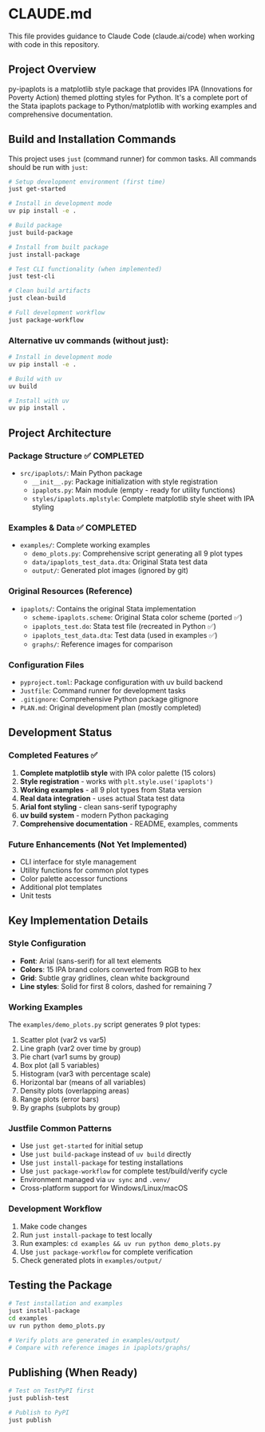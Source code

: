 # CLAUDE.md

This file provides guidance to Claude Code (claude.ai/code) when working with code in this repository.

## Project Overview

py-ipaplots is a matplotlib style package that provides IPA (Innovations for Poverty Action) themed plotting styles for Python. It's a complete port of the Stata ipaplots package to Python/matplotlib with working examples and comprehensive documentation.

## Build and Installation Commands

This project uses `just` (command runner) for common tasks. All commands should be run with `just`:

```bash
# Setup development environment (first time)
just get-started

# Install in development mode
uv pip install -e .

# Build package
just build-package

# Install from built package
just install-package

# Test CLI functionality (when implemented)
just test-cli

# Clean build artifacts
just clean-build

# Full development workflow
just package-workflow
```

### Alternative uv commands (without just):
```bash
# Install in development mode
uv pip install -e .

# Build with uv
uv build

# Install with uv
uv pip install .
```

## Project Architecture

### Package Structure ✅ COMPLETED
- `src/ipaplots/`: Main Python package
  - `__init__.py`: Package initialization with style registration
  - `ipaplots.py`: Main module (empty - ready for utility functions)
  - `styles/ipaplots.mplstyle`: Complete matplotlib style sheet with IPA styling

### Examples & Data ✅ COMPLETED
- `examples/`: Complete working examples
  - `demo_plots.py`: Comprehensive script generating all 9 plot types
  - `data/ipaplots_test_data.dta`: Original Stata test data
  - `output/`: Generated plot images (ignored by git)

### Original Resources (Reference)
- `ipaplots/`: Contains the original Stata implementation
  - `scheme-ipaplots.scheme`: Original Stata color scheme (ported ✅)
  - `ipaplots_test.do`: Stata test file (recreated in Python ✅)
  - `ipaplots_test_data.dta`: Test data (used in examples ✅)
  - `graphs/`: Reference images for comparison

### Configuration Files
- `pyproject.toml`: Package configuration with uv build backend
- `Justfile`: Command runner for development tasks
- `.gitignore`: Comprehensive Python package gitignore
- `PLAN.md`: Original development plan (mostly completed)

## Development Status

### Completed Features ✅
1. **Complete matplotlib style** with IPA color palette (15 colors)
2. **Style registration** - works with `plt.style.use('ipaplots')`
3. **Working examples** - all 9 plot types from Stata version
4. **Real data integration** - uses actual Stata test data
5. **Arial font styling** - clean sans-serif typography
6. **uv build system** - modern Python packaging
7. **Comprehensive documentation** - README, examples, comments

### Future Enhancements (Not Yet Implemented)
- CLI interface for style management
- Utility functions for common plot types
- Color palette accessor functions
- Additional plot templates
- Unit tests

## Key Implementation Details

### Style Configuration
- **Font**: Arial (sans-serif) for all text elements
- **Colors**: 15 IPA brand colors converted from RGB to hex
- **Grid**: Subtle gray gridlines, clean white background
- **Line styles**: Solid for first 8 colors, dashed for remaining 7

### Working Examples
The `examples/demo_plots.py` script generates 9 plot types:
1. Scatter plot (var2 vs var5)
2. Line graph (var2 over time by group)
3. Pie chart (var1 sums by group)
4. Box plot (all 5 variables)
5. Histogram (var3 with percentage scale)
6. Horizontal bar (means of all variables)
7. Density plots (overlapping areas)
8. Range plots (error bars)
9. By graphs (subplots by group)

### Justfile Common Patterns
- Use `just get-started` for initial setup
- Use `just build-package` instead of `uv build` directly
- Use `just install-package` for testing installations
- Use `just package-workflow` for complete test/build/verify cycle
- Environment managed via `uv sync` and `.venv/`
- Cross-platform support for Windows/Linux/macOS

### Development Workflow
1. Make code changes
2. Run `just install-package` to test locally
3. Run examples: `cd examples && uv run python demo_plots.py`
4. Use `just package-workflow` for complete verification
5. Check generated plots in `examples/output/`

## Testing the Package

```bash
# Test installation and examples
just install-package
cd examples
uv run python demo_plots.py

# Verify plots are generated in examples/output/
# Compare with reference images in ipaplots/graphs/
```

## Publishing (When Ready)

```bash
# Test on TestPyPI first
just publish-test

# Publish to PyPI
just publish
```